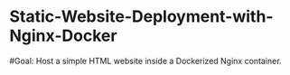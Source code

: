 # Static-Website-Deployment-with-Nginx-Docker

#Goal: 
Host a simple HTML website inside a Dockerized Nginx container.
